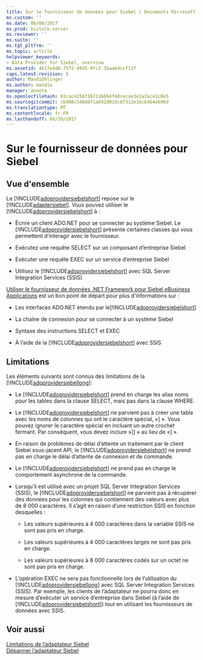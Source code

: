 ```yaml
---
title: Sur le fournisseur de données pour Siebel | Documents Microsoft
ms.custom: ''
ms.date: 06/08/2017
ms.prod: biztalk-server
ms.reviewer: ''
ms.suite: ''
ms.tgt_pltfrm: ''
ms.topic: article
helpviewer_keywords:
- Data Provider for Siebel, overview
ms.assetid: 461fe4d8-75f2-49d5-9fc2-3baab4ccf13f
caps.latest.revision: 5
author: MandiOhlinger
ms.author: mandia
manager: anneta
ms.openlocfilehash: 81cac425bf1671166b4f40cecae3e1a3aca1c8e5
ms.sourcegitcommit: cb908c540d8f1a692d01dc8f313e16cb4b4e696d
ms.translationtype: MT
ms.contentlocale: fr-FR
ms.lasthandoff: 09/20/2017
---
```

# <a name="about-the-data-provider-for-siebel"></a>Sur le fournisseur de données pour Siebel
## <a name="overview"></a>Vue d'ensemble
Le [!INCLUDE[adoprovidersiebelshort](../../includes/adoprovidersiebelshort-md.md)] repose sur le [!INCLUDE[adaptersiebel](../../includes/adaptersiebel-md.md)]. Vous pouvez utiliser le [!INCLUDE[adoprovidersiebelshort](../../includes/adoprovidersiebelshort-md.md)] à :  
  
-   Écrire un client ADO.NET pour se connecter au système Siebel. Le [!INCLUDE[adoprovidersiebelshort](../../includes/adoprovidersiebelshort-md.md)] présente certaines classes qui vous permettent d’interagir avec le fournisseur.  
  
-   Exécutez une requête SELECT sur un composant d’entreprise Siebel
  
-   Exécuter une requête EXEC sur un service d’entreprise Siebel
  
-   Utilisez le [!INCLUDE[adoprovidersiebelshort](../../includes/adoprovidersiebelshort-md.md)] avec SQL Server Integration Services (SSIS)
  
[Utiliser le fournisseur de données .NET Framework pour Siebel eBusiness Applications](../../adapters-and-accelerators/adapter-siebel/use-the-net-framework-data-provider-for-siebel-ebusiness-applications.md) est un bon point de départ pour plus d’informations sur :  
  
-   Les interfaces ADO.NET étendu par le[!INCLUDE[adoprovidersiebelshort](../../includes/adoprovidersiebelshort-md.md)]  
  
-   La chaîne de connexion pour se connecter à un système Siebel  
  
-   Syntaxe des instructions SELECT et EXEC  
  
-   À l’aide de la [!INCLUDE[adoprovidersiebelshort](../../includes/adoprovidersiebelshort-md.md)] avec SSIS  
  
## <a name="limitations"></a>Limitations
Les éléments suivants sont connus des limitations de la [!INCLUDE[adoprovidersiebellong](../../includes/adoprovidersiebellong-md.md)]:  
  
-   Le [!INCLUDE[adoprovidersiebelshort](../../includes/adoprovidersiebelshort-md.md)] prend en charge les alias noms pour les tables dans la clause SELECT, mais pas dans la clause WHERE.  
  
-   Le [!INCLUDE[adoprovidersiebelshort](../../includes/adoprovidersiebelshort-md.md)] ne parvient pas à créer une table avec les noms de colonnes qui ont le caractère spécial, «] ». Vous pouvez ignorer le caractère spécial en incluant un autre crochet fermant. Par conséquent, vous devez inclure »]] » au lieu de «] ».  
  
-   En raison de problèmes de délai d’attente un traitement par le client Siebel sous-jacent API, le [!INCLUDE[adoprovidersiebelshort](../../includes/adoprovidersiebelshort-md.md)] ne prend pas en charge le délai d’attente de connexion et de commande.  
  
-   Le [!INCLUDE[adoprovidersiebelshort](../../includes/adoprovidersiebelshort-md.md)] ne prend pas en charge le comportement asynchrone de la commande.  
  
-   Lorsqu’il est utilisé avec un projet SQL Server Integration Services (SSIS), le [!INCLUDE[adoprovidersiebelshort](../../includes/adoprovidersiebelshort-md.md)] ne parvient pas à récupérer des données pour les colonnes qui contiennent des valeurs avec plus de 8 000 caractères. Il s’agit en raison d’une restriction SSIS en fonction desquelles :  
  
    -   Les valeurs supérieures à 4 000 caractères dans la variable SSIS ne sont pas pris en charge.  
  
    -   Les valeurs supérieures à 4 000 caractères larges ne sont pas pris en charge.  
  
    -   Les valeurs supérieures à 8 000 caractères codés sur un octet ne sont pas pris en charge.  
  
-   L’opération EXEC ne sera pas fonctionnelle lors de l’utilisation du [!INCLUDE[adoprovidersiebellong](../../includes/adoprovidersiebellong-md.md)] avec SQL Server Integration Services (SSIS). Par exemple, les clients de l’adaptateur ne pourra donc en mesure d’exécuter un service d’entreprise dans Siebel (à l’aide de [!INCLUDE[adoprovidersiebelshort](../../includes/adoprovidersiebelshort-md.md)]) tout en utilisant les fournisseurs de données avec SSIS. 

## <a name="see-also"></a>Voir aussi
[Limitations de l’adaptateur Siebel](../../adapters-and-accelerators/adapter-siebel/limitations-of-biztalk-adapter-for-siebel-ebusiness-applications.md)  
[Dépanner l’adaptateur Siebel](../../adapters-and-accelerators/adapter-siebel/troubleshoot-the-siebel-adapter.md)